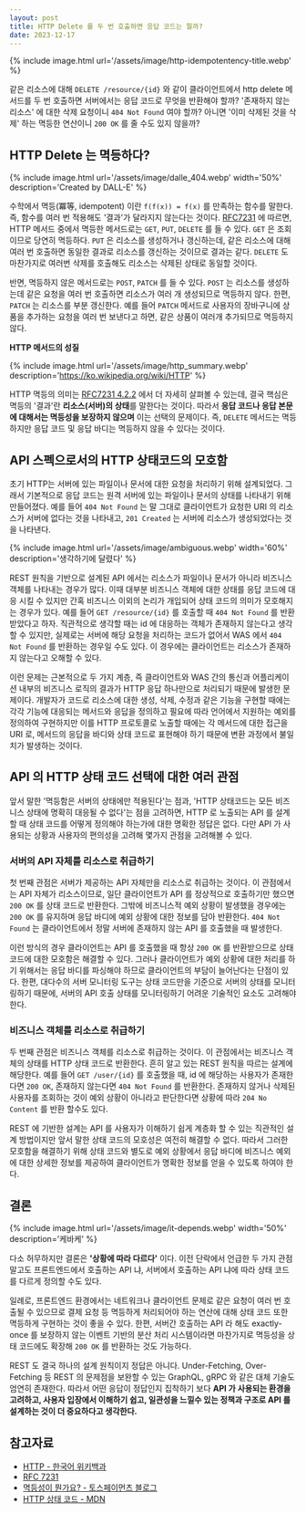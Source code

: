 ```yaml
---
layout: post
title: HTTP Delete 를 두 번 호출하면 응답 코드는 뭘까?
date: 2023-12-17
---
```


{% include image.html url='/assets/image/http-idempotentency-title.webp' %}

같은 리소스에 대해 `DELETE /resource/{id}` 와 같이 클라이언트에서 http delete 메서드를 두 번 호출하면 서버에서는 응답 코드로 무엇을 반환해야 할까? '존재하지 않는 리소스' 에 대한 삭제 요청이니 `404 Not Found` 여야 할까? 아니면 '이미 삭제된 것을 삭제' 하는 멱등한 연산이니 `200 OK` 를 줄 수도 있지 않을까?

## HTTP Delete 는 멱등하다?

{% include image.html url='/assets/image/dalle_404.webp' width='50%' description='Created by DALL-E' %}

수학에서 멱등(冪等, idempotent) 이란 `f(f(x)) = f(x)` 를 만족하는 함수를 말한다. 즉, 함수를 여러 번 적용해도 '결과'가 달라지지 않는다는 것이다. [RFC7231](https://www.rfc-editor.org/rfc/rfc7231) 에 따르면, HTTP 메서드 중에서 멱등한 메서드로는 `GET`, `PUT`, `DELETE` 를 들 수 있다. `GET` 은 조회이므로 당연히 멱등하다. `PUT` 은 리소스를 생성하거나 갱신하는데, 같은 리소스에 대해 여러 번 호출하면 동일한 결과로 리소스를 갱신하는 것이므로 결과는 같다. `DELETE` 도 마찬가지로 여러번 삭제를 호출해도 리소스는 삭제된 상태로 동일할 것이다.

반면, 멱등하지 않은 메서드로는 `POST`, `PATCH` 를 들 수 있다. `POST` 는 리소스를 생성하는데 같은 요청을 여러 번 호출하면 리소스가 여러 개 생성되므로 멱등하지 않다. 한편, `PATCH` 는 리소스를 부분 갱신한다. 예를 들어 `PATCH` 메서드로 사용자의 장바구니에 상품을 추가하는 요청을 여러 번 보낸다고 하면, 같은 상품이 여러개 추가되므로 멱등하지 않다.


**HTTP 메서드의 성질**

{% include image.html url='/assets/image/http_summary.webp' description='https://ko.wikipedia.org/wiki/HTTP' %}


HTTP 멱등의 의미는 [RFC7231 4.2.2](https://www.rfc-editor.org/rfc/rfc7231#section-4.2.2) 에서 더 자세히 살펴볼 수 있는데, 결국 핵심은 멱등의 '결과'란 **리소스(서버)의 상태**를 말한다는 것이다. 따라서 **응답 코드나 응답 본문에 대해서는 멱등성을 보장하지 않으며** 이는 선택의 문제이다. 즉, `DELETE` 메서드는 멱등하지만 응답 코드 및 응답 바디는 멱등하지 않을 수 있다는 것이다.

## API 스펙으로서의 HTTP 상태코드의 모호함

초기 HTTP는 서버에 있는 파일이나 문서에 대한 요청을 처리하기 위해 설계되었다. 그래서 기본적으로 응답 코드는 원격 서버에 있는 파일이나 문서의 상태를 나타내기 위해 만들어졌다. 예를 들어 `404 Not Found` 는 말 그대로 클라이언트가 요청한 URI 의 리소스가 서버에 없다는 것을 나타내고, `201 Created` 는 서버에 리소스가 생성되었다는 것을 나타낸다.

{% include image.html url='/assets/image/ambiguous.webp' width='60%' description='생각하기에 달렸다' %}

REST 원칙을 기반으로 설계된 API 에서는 리소스가 파일이나 문서가 아니라 비즈니스 객체를 나타내는 경우가 많다. 이때 대부분 비즈니스 객체에 대한 상태를 응답 코드에 대응 시킬 수 있지만 간혹 비즈니스 이외의 논리가 개입되어 상태 코드의 의미가 모호해지는 경우가 있다. 예를 들어 `GET /resource/{id}` 를 호출할 때 `404 Not Found` 를 반환 받았다고 하자. 직관적으로 생각할 때는 id 에 대응하는 객체가 존재하지 않는다고 생각할 수 있지만, 실제로는 서버에 해당 요청을 처리하는 코드가 없어서 WAS 에서 `404 Not Found` 를 반환하는 경우일 수도 있다. 이 경우에는 클라이언트는 리소스가 존재하지 않는다고 오해할 수 있다.

이런 문제는 근본적으로 두 가지 계층, 즉 클라이언트와 WAS 간의 통신과 어플리케이션 내부의 비즈니스 로직의 결과가 HTTP 응답 하나만으로 처리되기 때문에 발생한 문제이다. 개발자가 코드로 리소스에 대한 생성, 삭제, 수정과 같은 기능을 구현할 때에는 각각 기능에 대응되는 메서드와 응답을 정의하고 필요에 따라 언어에서 지원하는 예외를 정의하여 구현하지만 이를 HTTP 프로토콜로 노출할 때에는 각 메서드에 대한 접근을 URI 로, 메서드의 응답을 바디와 상태 코드로 표현해야 하기 때문에 변환 과정에서 불일치가 발생하는 것이다.

## API 의 HTTP 상태 코드 선택에 대한 여러 관점

앞서 말한 '멱등함은 서버의 상태에만 적용된다'는 점과, 'HTTP 상태코드는 모든 비즈니스 상태에 명확히 대응될 수 없다'는 점을 고려하면, HTTP 로 노출되는 API 를 설계할 때 상태 코드를 어떻게 정의해야 하는가에 대한 명확한 정답은 없다. 다만 API 가 사용되는 상황과 사용자의 편의성을 고려해 몇가지 관점을 고려해볼 수 있다.

### 서버의 API 자체를 리소스로 취급하기

첫 번째 관점은 서버가 제공하는 API 자체만을 리소스로 취급하는 것이다. 이 관점에서는 API 자체가 리소스이므로, 일단 클라이언트가 API 를 정상적으로 호출하기만 했으면 `200 OK` 를 상태 코드로 반환한다. 그밖에 비즈니스적 예외 상황이 발생했을 경우에는 `200 OK` 를 유지하며 응답 바디에 예외 상황에 대한 정보를 담아 반환한다. `404 Not Found` 는 클라이언트에서 정말 서버에 존재하지 않는 API 를 호출했을 때 발생한다.

이런 방식의 경우 클라이언트는 API 를 호출했을 때 항상 `200 OK` 를 반환받으므로 상태 코드에 대한 모호함은 해결할 수 있다. 그러나 클라이언트가 예외 상황에 대한 처리를 하기 위해서는 응답 바디를 파싱해야 하므로 클라이언트의 부담이 늘어난다는 단점이 있다. 한편, 대다수의 서버 모니터링 도구는 상태 코드만을 기준으로 서버의 상태를 모니터링하기 때문에, 서버의 API 호출 상태를 모니터링하기 어려운 기술적인 요소도 고려해야 한다.

### 비즈니스 객체를 리소스로 취급하기

두 번째 관점은 비즈니스 객체를 리소스로 취급하는 것이다. 이 관점에서는 비즈니스 객체의 상태를 HTTP 상태 코드로 반환한다. 흔히 알고 있는 REST 원칙을 따르는 설계에 해당한다. 예를 들어 `GET /user/{id}` 를 호출했을 때, id 에 해당하는 사용자가 존재한다면 `200 OK`, 존재하지 않는다면 `404 Not Found` 를 반환한다. 존재하지 않거나 삭제된 사용자를 조회하는 것이 예외 상황이 아니라고 판단한다면 상황에 따라 `204 No Content` 를 반환 할수도 있다.

REST 에 기반한 설계는 API 를 사용자가 이해하기 쉽게 계층화 할 수 있는 직관적인 설계 방법이지만 앞서 말한 상태 코드의 모호성은 여전히 해결할 수 없다. 따라서 그러한 모호함을 해결하기 위해 상태 코드와 별도로 예외 상황에서 응답 바디에 비즈니스 예외에 대한 상세한 정보를 제공하여 클라이언트가 명확한 정보를 얻을 수 있도록 하여야 한다.

## 결론

{% include image.html url='/assets/image/it-depends.webp' width='50%' description='케바케' %}

다소 허무하지만 결론은 **'상황에 따라 다르다'** 이다. 이전 단락에서 언급한 두 가지 관점 말고도 프론트엔드에서 호출하는 API 냐, 서버에서 호출하는 API 냐에 따라 상태 코드를 다르게 정의할 수도 있다.

일례로, 프론트엔드 환경에서는 네트워크나 클라이언트 문제로 같은 요청이 여러 번 호출될 수 있으므로 결제 요청 등 멱등하게 처리되어야 하는 연산에 대해 상태 코드 또한 멱등하게 구현하는 것이 좋을 수 있다. 한편, 서버간 호출하는 API 라 해도 exactly-once 를 보장하지 않는 이벤트 기반의 분산 처리 시스템이라면 마찬가지로 멱등성을 상태 코드에도 확장해 `200 OK` 를 반환하는 것도 가능하다.

REST 도 결국 하나의 설계 원칙이지 정답은 아니다. Under-Fetching, Over-Fetching 등 REST 의 문제점을 보완할 수 있는 GraphQL, gRPC 와 같은 대체 기술도 엄연히 존재한다. 따라서 어떤 응답이 정답인지 집착하기 보다 **API 가 사용되는 환경을 고려하고, 사용자 입장에서 이해하기 쉽고, 일관성을 느낄수 있는 정책과 구조로 API 를 설계하는 것이 더 중요하다고 생각한다.**



## 참고자료

* [HTTP - 한국어 위키백과](https://ko.wikipedia.org/wiki/HTTP)
* [RFC 7231](https://www.rfc-editor.org/rfc/rfc7231)
* [멱등성이 뭔가요? - 토스페이먼츠 블로그](https://blog.tossbusiness.com/articles/dev-1)
* [HTTP 상태 코드 - MDN](https://developer.mozilla.org/ko/docs/Web/HTTP/Status)
